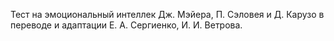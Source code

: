 Тест на эмоциональный интеллек Дж. Мэйера, П. Сэловея и Д. Карузо в переводе и адаптации Е. А. Сергиенко, И. И. Ветрова.